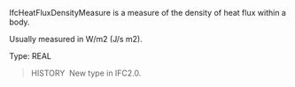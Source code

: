 IfcHeatFluxDensityMeasure is a measure of the density of heat flux within a body.

Usually measured in W/m2 (J/s m2).

Type: REAL

> HISTORY&nbsp; New type in IFC2.0.
